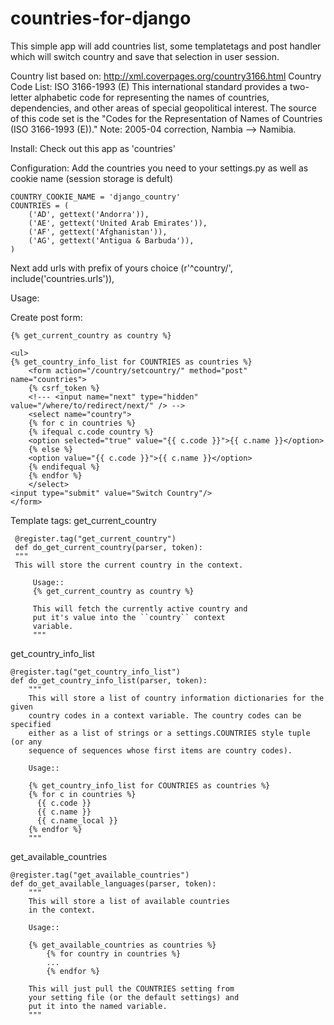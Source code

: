 countries-for-django
====================

This simple app will add countries list, some templatetags and post handler which will switch country and save that selection in user session.

Country list based on:
http://xml.coverpages.org/country3166.html
Country Code List: ISO 3166-1993 (E)
This international standard provides a two-letter alphabetic code for representing the names of countries, dependencies, and other areas of special geopolitical interest. The source of this code set is the "Codes for the Representation of Names of Countries (ISO 3166-1993 (E))." Note: 2005-04 correction, Nambia --> Namibia.

Install:
Check out this app as 'countries'

Configuration:
Add the countries you need to your settings.py as well as cookie name (session storage is defult)

    COUNTRY_COOKIE_NAME = 'django_country'
    COUNTRIES = (
        ('AD', gettext('Andorra')),
        ('AE', gettext('United Arab Emirates')),
        ('AF', gettext('Afghanistan')),
        ('AG', gettext('Antigua & Barbuda')),
    )

Next add urls with prefix of yours choice
    (r'^country/', include('countries.urls')),

Usage:

Create post form:

    {% get_current_country as country %}

    <ul>
    {% get_country_info_list for COUNTRIES as countries %}
        <form action="/country/setcountry/" method="post" name="countries"> 
        {% csrf_token %}
        <!--- <input name="next" type="hidden" value="/where/to/redirect/next/" /> -->
        <select name="country">
        {% for c in countries %}
        {% ifequal c.code country %}
        <option selected="true" value="{{ c.code }}">{{ c.name }}</option>
        {% else %}
        <option value="{{ c.code }}">{{ c.name }}</option>
        {% endifequal %}
        {% endfor %}
        </select>
    <input type="submit" value="Switch Country"/>
    </form> 

Template tags: 
get_current_country

	 @register.tag("get_current_country")
	 def do_get_current_country(parser, token):
	 """
	 This will store the current country in the context.

    	 Usage::
         {% get_current_country as country %}

    	 This will fetch the currently active country and
    	 put it's value into the ``country`` context
    	 variable.
    	 """
get_country_info_list

	@register.tag("get_country_info_list")
	def do_get_country_info_list(parser, token):
    	"""
    	This will store a list of country information dictionaries for the given
    	country codes in a context variable. The country codes can be specified
    	either as a list of strings or a settings.COUNTRIES style tuple (or any
    	sequence of sequences whose first items are country codes).

    	Usage::

        {% get_country_info_list for COUNTRIES as countries %}
        {% for c in countries %}
          {{ c.code }}
          {{ c.name }}
          {{ c.name_local }}
        {% endfor %}
    	"""

get_available_countries

	@register.tag("get_available_countries")
	def do_get_available_languages(parser, token):
    	"""
    	This will store a list of available countries
    	in the context.

    	Usage::

		{% get_available_countries as countries %}
        	{% for country in countries %}
        	...
        	{% endfor %}

    	This will just pull the COUNTRIES setting from
    	your setting file (or the default settings) and
    	put it into the named variable.
    	"""
